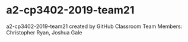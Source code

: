 # a2-cp3402-2019-team21
a2-cp3402-2019-team21 created by GitHub Classroom
Team Members: Christopher Ryan, Joshua Gale
